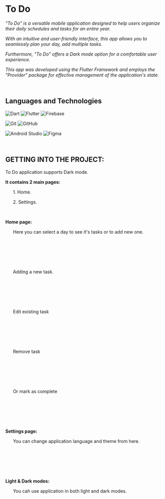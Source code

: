 # To Do
*"To Do" is a versatile mobile application designed to help users organize their daily schedules and tasks for an entire year.*

*With an intuitive and user-friendly interface, this app allows you to seamlessly plan your day, add multiple tasks.*

*Furthermore, "To Do" offers a Dark mode option for a comfortable user experience.*

*This app was developed using the Flutter Framework and employs the "Provider" package for effective management of the application's state.*

&nbsp;

## Languages and Technologies
![Dart](https://img.shields.io/badge/dart-%230175C2.svg?style=for-the-badge&logo=dart&logoColor=white)
![Flutter](https://img.shields.io/badge/Flutter-%2302569B.svg?style=for-the-badge&logo=Flutter&logoColor=white)
![Firebase](https://img.shields.io/badge/firebase-%23039BE5.svg?style=for-the-badge&logo=firebase)

![Git](https://img.shields.io/badge/git-%23F05033.svg?style=for-the-badge&logo=git&logoColor=white)
![GitHub](https://img.shields.io/badge/github-%23121011.svg?style=for-the-badge&logo=github&logoColor=white)

![Android Studio](https://img.shields.io/badge/Android%20Studio-3DDC84.svg?style=for-the-badge&logo=android-studio&logoColor=white)
![Figma](https://img.shields.io/badge/figma-%23F24E1E.svg?style=for-the-badge&logo=figma&logoColor=white)

&nbsp;

## GETTING INTO THE PROJECT:
To Do application supports Dark mode.

**It contains 2 main pages:**

&nbsp; &nbsp; &nbsp; 1. Home.

&nbsp; &nbsp; &nbsp; 2. Settings.

&nbsp;

**Home page:**

&nbsp; &nbsp; &nbsp; Here you can select a day to see it's tasks or to add new one.

&nbsp;

<!-- <img src="https://github.com/bstawy/Islami/blob/master/screenshots/QuranTab.gif" width="300" /> -->

&nbsp;


&nbsp;

&nbsp; &nbsp; &nbsp; Adding a new task.

&nbsp;

<!-- <img src="https://github.com/bstawy/Islami/blob/master/screenshots/HadethTab.gif" width="300" /> -->

&nbsp;


&nbsp;

&nbsp; &nbsp; &nbsp; Edit existing task

&nbsp;

<!-- <img src="https://github.com/bstawy/Islami/blob/master/screenshots/HadethTab.gif" width="300" /> -->

&nbsp;


&nbsp;

&nbsp; &nbsp; &nbsp; Remove task 

&nbsp;

<!-- <img src="https://github.com/bstawy/Islami/blob/master/screenshots/HadethTab.gif" width="300" /> -->

&nbsp;


&nbsp;

&nbsp; &nbsp; &nbsp; Or mark as complete

&nbsp;

<!-- <img src="https://github.com/bstawy/Islami/blob/master/screenshots/HadethTab.gif" width="300" /> -->

&nbsp;


&nbsp;

**Settings page:**

&nbsp; &nbsp; &nbsp; You can change application language and theme from here.

&nbsp;

<!-- <img src="https://github.com/bstawy/Islami/blob/master/screenshots/HadethTab.gif" width="300" /> -->

&nbsp;


&nbsp;

**Light & Dark modes:**

&nbsp; &nbsp; &nbsp; You cah use application in both light and dark modes.

&nbsp;

<!-- <img src="https://github.com/bstawy/Islami/blob/master/screenshots/HadethTab.gif" width="300" /> -->

&nbsp;


&nbsp;
<!-- 
**Multi language:**

&nbsp; &nbsp; &nbsp; Application supports English and Arabic languages but only in tabs. Sura verses and hadeth content are in Arabic language.

&nbsp;
-->
<!-- <img src="https://github.com/bstawy/Islami/blob/master/screenshots/ArabicLanguage.gif" width="300" /> -->
<!-- ![image](screenshots/QuranTab.gif =250x250) -->

&nbsp;
